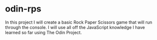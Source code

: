 # odin-rps
In this project I will create a basic Rock Paper Scissors game that will run through the console.
I will use all off the JavaScript knowledge I have learned so far using The Odin Project.